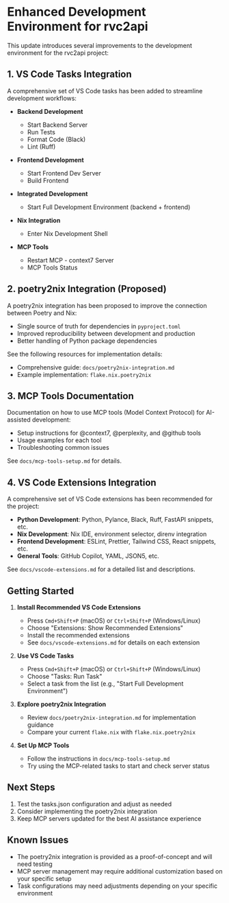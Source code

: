 # Enhanced Development Environment for rvc2api

This update introduces several improvements to the development environment for the rvc2api project:

## 1. VS Code Tasks Integration

A comprehensive set of VS Code tasks has been added to streamline development workflows:

- **Backend Development**

  - Start Backend Server
  - Run Tests
  - Format Code (Black)
  - Lint (Ruff)

- **Frontend Development**

  - Start Frontend Dev Server
  - Build Frontend

- **Integrated Development**

  - Start Full Development Environment (backend + frontend)

- **Nix Integration**

  - Enter Nix Development Shell

- **MCP Tools**
  - Restart MCP - context7 Server
  - MCP Tools Status

## 2. poetry2nix Integration (Proposed)

A poetry2nix integration has been proposed to improve the connection between Poetry and Nix:

- Single source of truth for dependencies in `pyproject.toml`
- Improved reproducibility between development and production
- Better handling of Python package dependencies

See the following resources for implementation details:

- Comprehensive guide: `docs/poetry2nix-integration.md`
- Example implementation: `flake.nix.poetry2nix`

## 3. MCP Tools Documentation

Documentation on how to use MCP tools (Model Context Protocol) for AI-assisted development:

- Setup instructions for @context7, @perplexity, and @github tools
- Usage examples for each tool
- Troubleshooting common issues

See `docs/mcp-tools-setup.md` for details.

## 4. VS Code Extensions Integration

A comprehensive set of VS Code extensions has been recommended for the project:

- **Python Development**: Python, Pylance, Black, Ruff, FastAPI snippets, etc.
- **Nix Development**: Nix IDE, environment selector, direnv integration
- **Frontend Development**: ESLint, Prettier, Tailwind CSS, React snippets, etc.
- **General Tools**: GitHub Copilot, YAML, JSON5, etc.

See `docs/vscode-extensions.md` for a detailed list and descriptions.

## Getting Started

1. **Install Recommended VS Code Extensions**

   - Press `Cmd+Shift+P` (macOS) or `Ctrl+Shift+P` (Windows/Linux)
   - Choose "Extensions: Show Recommended Extensions"
   - Install the recommended extensions
   - See `docs/vscode-extensions.md` for details on each extension

2. **Use VS Code Tasks**

   - Press `Cmd+Shift+P` (macOS) or `Ctrl+Shift+P` (Windows/Linux)
   - Choose "Tasks: Run Task"
   - Select a task from the list (e.g., "Start Full Development Environment")

3. **Explore poetry2nix Integration**

   - Review `docs/poetry2nix-integration.md` for implementation guidance
   - Compare your current `flake.nix` with `flake.nix.poetry2nix`

4. **Set Up MCP Tools**
   - Follow the instructions in `docs/mcp-tools-setup.md`
   - Try using the MCP-related tasks to start and check server status

## Next Steps

1. Test the tasks.json configuration and adjust as needed
2. Consider implementing the poetry2nix integration
3. Keep MCP servers updated for the best AI assistance experience

## Known Issues

- The poetry2nix integration is provided as a proof-of-concept and will need testing
- MCP server management may require additional customization based on your specific setup
- Task configurations may need adjustments depending on your specific environment
